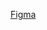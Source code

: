 [Figma](https://www.figma.com/design/njnse060j16tvxGEk2nV4x/P%C3%A1gina-de-receita-(Community)-(Copy)?node-id=0-1&t=mqwrXjKJcKXV6nbN-0)
